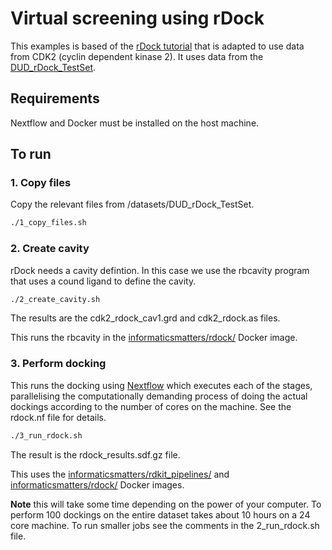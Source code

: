# Virtual screening using rDock

This examples is based of the [rDock tutorial](http://rdock.sourceforge.net/docking-in-3-steps/)
that is adapted to use data from CDK2 (cyclin dependent kinase 2).
It uses data from the [DUD_rDock_TestSet](http://rdock.sourceforge.net/validation-sets/).

## Requirements

Nextflow and Docker must be installed on the host machine.

## To run 

### 1. Copy files

Copy the relevant files from /datasets/DUD_rDock_TestSet.

```sh
./1_copy_files.sh
```

### 2. Create cavity

rDock needs a cavity defintion. In this case we use the rbcavity program that uses a cound ligand to define the 
cavity.

```sh
./2_create_cavity.sh
```

The results are the cdk2_rdock_cav1.grd and cdk2_rdock.as files.

This runs the rbcavity in the [informaticsmatters/rdock/](https://hub.docker.com/r/informaticsmatters/rdock/) 
Docker image.

### 3. Perform docking

This runs the docking using [Nextflow](http://nextflow.io) which executes each of the stages, parallelising
the computationally demanding process of doing the actual dockings according to the number of cores on the machine.
See the rdock.nf file for details.

```sh
./3_run_rdock.sh
```
The result is the rdock_results.sdf.gz file.

This uses the [informaticsmatters/rdkit_pipelines/](https://hub.docker.com/r/informaticsmatters/rdkit_pipelines/) 
and [informaticsmatters/rdock/](https://hub.docker.com/r/informaticsmatters/rdock/) 
Docker images.

**Note** this will take some time depending on the power of your computer.
To perform 100 dockings on the entire dataset takes about 10 hours on a 24 core machine.
To run smaller jobs see the comments in the 2_run_rdock.sh file.

